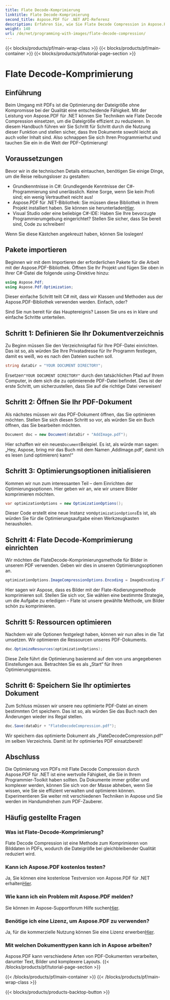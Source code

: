 ```yaml
---
title: Flate Decode-Komprimierung
linktitle: Flate Decode-Komprimierung
second_title: Aspose.PDF für .NET API-Referenz
description: Erfahren Sie, wie Sie Flate Decode Compression in Aspose.PDF für .NET verwenden. Optimieren Sie die PDF-Dateigröße effizient mit dieser Schritt-für-Schritt-Anleitung.
weight: 140
url: /de/net/programming-with-images/flate-decode-compression/
---
```


{{< blocks/products/pf/main-wrap-class >}}
{{< blocks/products/pf/main-container >}}
{{< blocks/products/pf/tutorial-page-section >}}

# Flate Decode-Komprimierung

## Einführung

Beim Umgang mit PDFs ist die Optimierung der Dateigröße ohne Kompromisse bei der Qualität eine entscheidende Fähigkeit. Mit der Leistung von Aspose.PDF für .NET können Sie Techniken wie Flate Decode Compression einsetzen, um die Dateigröße effizient zu reduzieren. In diesem Handbuch führen wir Sie Schritt für Schritt durch die Nutzung dieser Funktion und stellen sicher, dass Ihre Dokumente sowohl leicht als auch voller Inhalt sind. Also schnappen Sie sich Ihren Programmierhut und tauchen Sie ein in die Welt der PDF-Optimierung!

## Voraussetzungen

Bevor wir in die technischen Details eintauchen, benötigen Sie einige Dinge, um die Reise reibungsloser zu gestalten:

- Grundkenntnisse in C#: Grundlegende Kenntnisse der C#-Programmierung sind unerlässlich. Keine Sorge, wenn Sie kein Profi sind; ein wenig Vertrautheit reicht aus!
-  Aspose.PDF für .NET-Bibliothek: Sie müssen diese Bibliothek in Ihrem Projekt installiert haben. Sie können sie herunterladen[Hier](https://releases.aspose.com/pdf/net/).
- Visual Studio oder eine beliebige C#-IDE: Haben Sie Ihre bevorzugte Programmierumgebung eingerichtet? Stellen Sie sicher, dass Sie bereit sind, Code zu schreiben!

Wenn Sie diese Kästchen angekreuzt haben, können Sie loslegen!

## Pakete importieren

Beginnen wir mit dem Importieren der erforderlichen Pakete für die Arbeit mit der Aspose.PDF-Bibliothek. Öffnen Sie Ihr Projekt und fügen Sie oben in Ihrer C#-Datei die folgende using-Direktive hinzu:

```csharp
using Aspose.Pdf;
using Aspose.Pdf.Optimization;
```

Dieser einfache Schritt teilt C# mit, dass wir Klassen und Methoden aus der Aspose.PDF-Bibliothek verwenden werden. Einfach, oder?

Sind Sie nun bereit für das Hauptereignis? Lassen Sie uns es in klare und einfache Schritte unterteilen.

## Schritt 1: Definieren Sie Ihr Dokumentverzeichnis

Zu Beginn müssen Sie den Verzeichnispfad für Ihre PDF-Datei einrichten. Das ist so, als würden Sie Ihre Privatadresse für Ihr Programm festlegen, damit es weiß, wo es nach den Dateien suchen soll.

```csharp
string dataDir = "YOUR DOCUMENT DIRECTORY";
```
 Ersetzen`"YOUR DOCUMENT DIRECTORY"` durch den tatsächlichen Pfad auf Ihrem Computer, in dem sich die zu optimierende PDF-Datei befindet. Dies ist der erste Schritt, um sicherzustellen, dass Sie auf die richtige Datei verweisen!

## Schritt 2: Öffnen Sie Ihr PDF-Dokument

Als nächstes müssen wir das PDF-Dokument öffnen, das Sie optimieren möchten. Stellen Sie sich diesen Schritt so vor, als würden Sie ein Buch öffnen, das Sie bearbeiten möchten.

```csharp
Document doc = new Document(dataDir + "AddImage.pdf");
```
 Hier schaffen wir ein neues`Document`Beispiel. Es ist, als würde man sagen: „Hey, Aspose, bring mir das Buch mit dem Namen ‚AddImage.pdf‘, damit ich es lesen (und optimieren) kann!“

## Schritt 3: Optimierungsoptionen initialisieren

Kommen wir nun zum interessanten Teil – dem Einrichten der Optimierungsoptionen. Hier geben wir an, wie wir unsere Bilder komprimieren möchten.

```csharp
var optimizationOptions = new OptimizationOptions();
```
 Dieser Code erstellt eine neue Instanz von`OptimizationOptions`Es ist, als würden Sie für die Optimierungsaufgabe einen Werkzeugkasten herausholen.

## Schritt 4: Flate Decode-Komprimierung einrichten

Wir möchten die FlateDecode-Komprimierungsmethode für Bilder in unserem PDF verwenden. Geben wir dies in unseren Optimierungsoptionen an.

```csharp
optimizationOptions.ImageCompressionOptions.Encoding = ImageEncoding.Flate;
```
Hier sagen wir Aspose, dass es Bilder mit der Flate-Kodierungsmethode komprimieren soll. Stellen Sie sich vor, Sie wählen eine bestimmte Strategie, um die Aufgabe zu erledigen – Flate ist unsere gewählte Methode, um Bilder schön zu komprimieren.

## Schritt 5: Ressourcen optimieren

Nachdem wir alle Optionen festgelegt haben, können wir nun alles in die Tat umsetzen. Wir optimieren die Ressourcen unseres PDF-Dokuments.

```csharp
doc.OptimizeResources(optimizationOptions);
```
Diese Zeile führt die Optimierung basierend auf den von uns angegebenen Einstellungen aus. Betrachten Sie es als „Start“ für Ihren Optimierungsprozess.

## Schritt 6: Speichern Sie Ihr optimiertes Dokument

Zum Schluss müssen wir unsere neu optimierte PDF-Datei an einem bestimmten Ort speichern. Das ist so, als würden Sie das Buch nach den Änderungen wieder ins Regal stellen.

```csharp
doc.Save(dataDir + "FlateDecodeCompression.pdf");
```
Wir speichern das optimierte Dokument als „FlateDecodeCompression.pdf“ im selben Verzeichnis. Damit ist Ihr optimiertes PDF einsatzbereit!

## Abschluss

Die Optimierung von PDFs mit Flate Decode Compression durch Aspose.PDF für .NET ist eine wertvolle Fähigkeit, die Sie in Ihrem Programmier-Toolkit haben sollten. Da Dokumente immer größer und komplexer werden, können Sie sich von der Masse abheben, wenn Sie wissen, wie Sie sie effizient verwalten und optimieren können. Experimentieren Sie weiter mit verschiedenen Techniken in Aspose und Sie werden im Handumdrehen zum PDF-Zauberer.

## Häufig gestellte Fragen

### Was ist Flate-Decode-Komprimierung?  
Flate Decode Compression ist eine Methode zum Komprimieren von Bilddaten in PDFs, wodurch die Dateigröße bei gleichbleibender Qualität reduziert wird.

### Kann ich Aspose.PDF kostenlos testen?  
Ja, Sie können eine kostenlose Testversion von Aspose.PDF für .NET erhalten[Hier](https://releases.aspose.com/).

### Wie kann ich ein Problem mit Aspose.PDF melden?  
 Sie können im Aspose-Supportforum Hilfe suchen[Hier](https://forum.aspose.com/c/pdf/10).

### Benötige ich eine Lizenz, um Aspose.PDF zu verwenden?  
 Ja, für die kommerzielle Nutzung können Sie eine Lizenz erwerben[Hier](https://purchase.aspose.com/buy).

### Mit welchen Dokumenttypen kann ich in Aspose arbeiten?  
Aspose.PDF kann verschiedene Arten von PDF-Dokumenten verarbeiten, darunter Text, Bilder und komplexere Layouts.
{{< /blocks/products/pf/tutorial-page-section >}}

{{< /blocks/products/pf/main-container >}}
{{< /blocks/products/pf/main-wrap-class >}}

{{< blocks/products/products-backtop-button >}}
